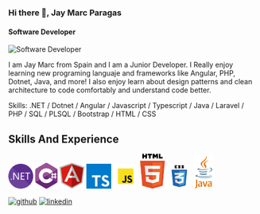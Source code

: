### Hi there 👋, Jay Marc Paragas
#### Software Developer
![Software Developer](https://media.licdn.com/dms/image/v2/D4D16AQG7uf3OjCerOw/profile-displaybackgroundimage-shrink_350_1400/profile-displaybackgroundimage-shrink_350_1400/0/1721836726297?e=1729123200&v=beta&t=B8puFx3u-08_pWox_CZQwTHMf3IIN54v5Fz5fqb0tpQ)

I am Jay Marc from Spain and I am a Junior Developer. I Really enjoy learning new programing languaje and frameworks like Angular, PHP, Dotnet, Java, and more! I also enjoy learn about design patterns and clean architecture to code comfortably and understand code better.

Skills: .NET / Dotnet / Angular / Javascript / Typescript / Java / Laravel / PHP / SQL / PLSQL / Bootstrap / HTML / CSS

## Skills And Experience
<img src="https://github.com/JmarcXD/JmarcXD/blob/main/dotnet-icon.png" width="50"/> <img src="https://github.com/JmarcXD/JmarcXD/blob/main/csharp-icon.png" width="45"/>  <img src="https://github.com/JmarcXD/JmarcXD/blob/main/angular-icon.png" width="50"/> <img src="https://github.com/JmarcXD/JmarcXD/blob/main/typescript-icon.png" width="50"/> <img src="https://github.com/JmarcXD/JmarcXD/blob/main/javascript-icon.png" width="50"/> <img src="https://github.com/JmarcXD/JmarcXD/blob/main/html-icon.png" width="50"/> <img src="https://github.com/JmarcXD/JmarcXD/blob/main/css-icon.png" width="50"/> <img src="https://github.com/JmarcXD/JmarcXD/blob/main/java-icon.png" width="40"/>


[<img src='https://cdn.jsdelivr.net/npm/simple-icons@3.0.1/icons/github.svg' alt='github' height='40'>](https://github.com/https://github.com/JmarcXD)  [<img src='https://cdn.jsdelivr.net/npm/simple-icons@3.0.1/icons/linkedin.svg' alt='linkedin' height='40'>](https://www.linkedin.com/in/www.linkedin.com/in/jmarc-paragas/)  


